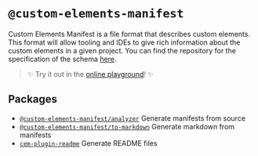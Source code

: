 # `@custom-elements-manifest`

Custom Elements Manifest is a file format that describes custom elements. This format will allow tooling and IDEs to give rich information about the custom elements in a given project. You can find the repository for the specification of the schema [here](https://github.com/webcomponents/custom-elements-manifest).

> ✨ Try it out in the [online playground](https://custom-elements-manifest.netlify.app/)! ✨
## Packages

- [`@custom-elements-manifest/analyzer`](./packages/analyzer) Generate manifests from source
- [`@custom-elements-manifest/to-markdown`](./packages/to-markdown) Generate markdown from manifests
- [`cem-plugin-readme`](./packages/cem-plugin-readme) Generate README files
